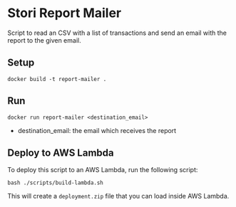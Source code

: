 # Stori Report Mailer

Script to read an CSV with a list of transactions and send an email with the
report to the given email.

## Setup

```
docker build -t report-mailer .
```

## Run

```
docker run report-mailer <destination_email>
```

- destination_email: the email which receives the report

## Deploy to AWS Lambda

To deploy this script to an AWS Lambda, run the following script:
```
bash ./scripts/build-lambda.sh
```

This will create a `deployment.zip` file that you can load inside AWS Lambda.
